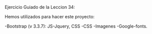 Ejercicio Guiado de la Leccion 34:

Hemos utilizados  para hacer este proyecto:

-Bootstrap (v 3.3.7): JS-Jquery, CSS
-CSS
-Imagenes
-Google-fonts.
